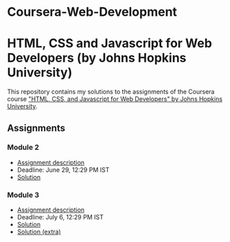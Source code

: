 # Coursera-Web-Development

# HTML, CSS and Javascript for Web Developers (by Johns Hopkins University)

This repository contains my solutions to the assignments of the Coursera course
["HTML, CSS, and Javascript for Web Developers" by Johns Hopkins University](https://www.coursera.org/learn/html-css-javascript-for-web-developers).

## Assignments

### Module 2
* [Assignment description](https://github.com/jhu-ep-coursera/fullstack-course4/blob/master/assignments/assignment2/Assignment-2.md)
* Deadline: June 29, 12:29 PM IST
* [Solution](https://whis20.github.io/Coursera-Web-Development/Module-2/)

### Module 3
* [Assignment description](https://github.com/jhu-ep-coursera/fullstack-course4/blob/master/assignments/assignment3/Assignment-3.md)
* Deadline: July 6, 12:29 PM IST
* [Solution](https://whis20.github.io/Coursera-Web-Development/Module-3/)
* [Solution (extra)](https://whis20.github.io/Coursera-Web-Development/Module-3/index-extra.html)

